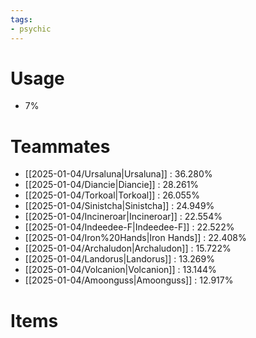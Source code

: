 ```yaml
---
tags:
- psychic
---
```

# Usage
- 7%
# Teammates
- [[2025-01-04/Ursaluna|Ursaluna]] : 36.280%
- [[2025-01-04/Diancie|Diancie]] : 28.261%
- [[2025-01-04/Torkoal|Torkoal]] : 26.055%
- [[2025-01-04/Sinistcha|Sinistcha]] : 24.949%
- [[2025-01-04/Incineroar|Incineroar]] : 22.554%
- [[2025-01-04/Indeedee-F|Indeedee-F]] : 22.522%
- [[2025-01-04/Iron%20Hands|Iron Hands]] : 22.408%
- [[2025-01-04/Archaludon|Archaludon]] : 15.722%
- [[2025-01-04/Landorus|Landorus]] : 13.269%
- [[2025-01-04/Volcanion|Volcanion]] : 13.144%
- [[2025-01-04/Amoonguss|Amoonguss]] : 12.917%
# Items